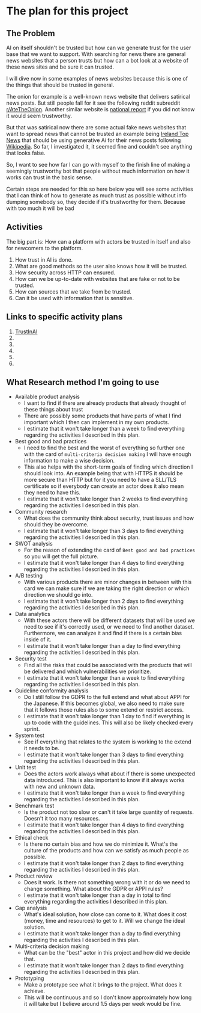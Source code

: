 # The plan for this project

## The Problem

AI on itself shouldn't be trusted but how can we generate trust for the user base that we want to support. With searching for news there are general news websites that a person trusts but how can a bot look at a website of these news sites and be sure it can trusted.

I will dive now in some examples of news websites because this is one of the things that should be trusted in general.

The onion for example is a well-known news website that delivers satirical news posts. But still people fall for it see the following reddit subreddit [r/AteTheOnion](https://www.reddit.com/r/AteTheOnion/). Another similar website is [national report]( https://nationalreport.net/) if you did not know it would seem trustworthy.

But that was satirical now there are some actual fake news websites that want to spread news that cannot be trusted an example being [Ireland Top News](https://irelandtopnews.com/) that should be using generative Ai for their news posts following [Wikipedia](https://en.wikipedia.org/wiki/List_of_fake_news_websites#Generative_AI). So far, I investigated it, it seemed fine and couldn't see anything that looks false.

So, I want to see how far I can go with myself to the finish line of making a seemingly trustworthy bot that people without much information on how it works can trust in the basic sense.

Certain steps are needed for this so here below you will see some activities that I can think of how to generate as much trust as possible without info dumping somebody so, they decide if it's trustworthy for them. Because with too much it will be bad

## Activities

The big part is: How can a platform with actors be trusted in itself and also for newcomers to the platform.

1) How trust in AI is done.
1) What are good methods so the user also knows how it will be trusted.
1) How security across HTTP can ensured.
1) How can we be up-to-date with websites that are fake or not to be trusted.
1) How can sources that we take from be trusted.
1) Can it be used with information that is sensitive.

## Links to specific activity plans

1) [TrustInAI](../../PDF/TrustInAI.pdf)
1)
1)
1)
1)
1)

## What Research method I'm going to use

- Available product analysis
  - I want to find if there are already products that already thought of these things about trust
  - There are possibly some products that have parts of what I find important which I then can implement in my own products.
  - I estimate that it won't take longer than a week to find everything regarding the activities I described in this plan.
- Best good and bad practices
  - I need to find the best and the worst of everything so further one with the card of `multi-criteria decision making` I will have enough information to make a wise decision.
  - This also helps with the short-term goals of finding which direction I should look into. An example being that with HTTPS it should be more secure than HTTP but for it you need to have a SLL/TLS certificate so if everybody can create an actor does it also mean they need to have this.
  - I estimate that it won't take longer than 2 weeks to find everything regarding the activities I described in this plan.
- Community research
  - What does the community think about security, trust issues and how should they be overcome.
  - I estimate that it won't take longer than 3 days to find everything regarding the activities I described in this plan.
- SWOT analysis
  - For the reason of extending the card of `Best good and bad practices` so you will get the full picture.
  - I estimate that it won't take longer than 4 days to find everything regarding the activities I described in this plan.
- A/B testing
  - With various products there are minor changes in between with this card we can make sure if we are taking the right direction or which direction we should go into.
  - I estimate that it won't take longer than 2 days to find everything regarding the activities I described in this plan.
- Data analytics
  - With these actors there will be different datasets that will be used we need to see if it's correctly used, or we need to find another dataset. Furthermore, we can analyze it and find if there is a certain bias inside of it.
  - I estimate that it won't take longer than a day to find everything regarding the activities I described in this plan.
- Security test
  - Find all the risks that could be associated with the products that will be delivered and which vulnerabilities we prioritize.
  - I estimate that it won't take longer than a week to find everything regarding the activities I described in this plan.
- Guideline conformity analysis
  - Do I still follow the GDPR to the full extend and what about APPI for the Japanese. If this becomes global, we also need to make sure that it follows those rules also to some extend or restrict access.
  - I estimate that it won't take longer than 1 day to find if everything is up to code with the guidelines. This will also be likely checked every sprint.
- System test
  - See if everything that relates to the system is working to the extend it needs to be.
  - I estimate that it won't take longer than 3 days to find everything regarding the activities I described in this plan.
- Unit test
  - Does the actors work always what about if there is some unexpected data introduced. This is also important to know if it always works with new and unknown data.
  - I estimate that it won't take longer than a week to find everything regarding the activities I described in this plan.
- Benchmark test
  - Is the product not too slow or can't it take large quantity of requests. Doesn't it too many resources.  
  - I estimate that it won't take longer than 4 days to find everything regarding the activities I described in this plan.
- Ethical check
  - Is there no certain bias and how we do minimize it. What's the culture of the products and how can we satisfy as much people as possible.  
  - I estimate that it won't take longer than 2 days to find everything regarding the activities I described in this plan.
- Product review
  - Does it work. Is there not something wrong with it or do we need to change something. What about the GDPR or APPI rules?
  - I estimate that it won't take longer than a day in total to find everything regarding the activities I described in this plan.
- Gap analysis
  - What's ideal solution, how close can come to it. What does it cost (money, time and resources) to get to it. Will we change the ideal solution.
  - I estimate that it won't take longer than a day to find everything regarding the activities I described in this plan.
- Multi-criteria decision making
  - What can be the "best" actor in this project and how did we decide that.
  - I estimate that it won't take longer than 2 days to find everything regarding the activities I described in this plan.
- Prototyping
  - Make a prototype see what it brings to the project. What does it achieve.
  - This will be continuous and so I don't know approximately how long it will take but I believe around 1.5 days per week would be fine.
